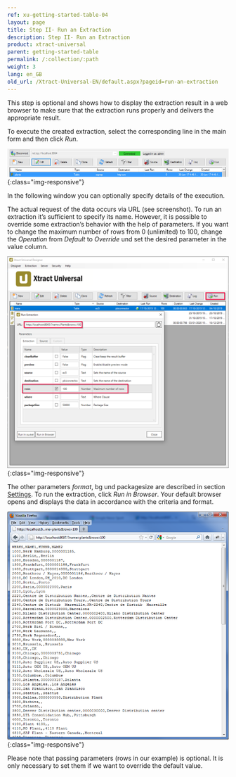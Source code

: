 ```yaml
---
ref: xu-getting-started-table-04
layout: page
title: Step II- Run an Extraction
description: Step II- Run an Extraction
product: xtract-universal
parent: getting-started-table
permalink: /:collection/:path
weight: 3
lang: en_GB
old_url: /Xtract-Universal-EN/default.aspx?pageid=run-an-extraction
---
```


This step is optional and shows how to display the extraction result in a web browser to make sure that the extraction runs properly and delivers the appropriate result.

To execute the created extraction, select the corresponding line in the main form and then click *Run*.

![XU-Step-01-Destination](/img/content/XU-Step-01-Destination.jpg){:class="img-responsive"}

In the following window you can optionally specify details of the execution. 

The actual request of the data occurs via URL (see screenshot). To run an extraction it’s sufficient to specify its name. However, it is possible to override some extraction’s behavior with the help of parameters. If you want to change the maximum number of rows from 0 (unlimited) to 100, change the *Operation* from *Default*  to *Override* und set the desired parameter in the value column.

![Run-Table-Extraction-Plants](/img/content/Run-Table-Extraction-Plants.png){:class="img-responsive"}

The other parameters *format*, bg und packagesize are described in section [Settings](). To run the extraction, click *Run in Browser*. Your default browser opens and displays the data in accordance with the criteria and format.

![Table-Extraction-Browser-Result](/img/content/Table-Extraction-Browser-Result.png){:class="img-responsive"}

Please note that passing parameters (rows in our example) is optional. It is only necessary to set them if we want to override the default value.
